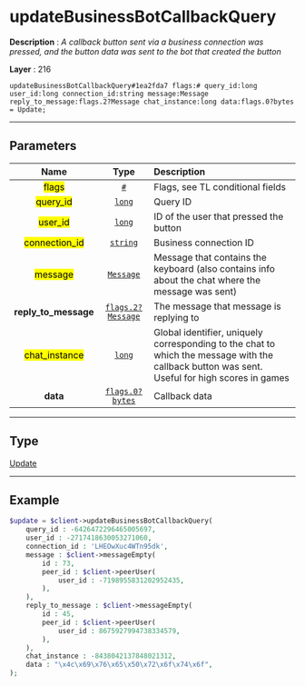 # updateBusinessBotCallbackQuery

**Description** : *A callback button sent via a business connection was pressed, and the button data was sent to the bot that created the button*

**Layer** : 216

```tl
updateBusinessBotCallbackQuery#1ea2fda7 flags:# query_id:long user_id:long connection_id:string message:Message reply_to_message:flags.2?Message chat_instance:long data:flags.0?bytes = Update;
```

---

## Parameters

| Name | Type | Description |
| :---: | :---: | :--- |
| <mark>flags</mark> | [`#`](type/#) | Flags, see TL conditional fields |
| <mark>query_id</mark> | [`long`](type/long) | Query ID |
| <mark>user_id</mark> | [`long`](type/long) | ID of the user that pressed the button |
| <mark>connection_id</mark> | [`string`](type/string) | Business connection ID |
| <mark>message</mark> | [`Message`](type/Message) | Message that contains the keyboard (also contains info about the chat where the message was sent) |
| **reply_to_message** | [`flags.2?Message`](type/Message) | The message that message is replying to |
| <mark>chat_instance</mark> | [`long`](type/long) | Global identifier, uniquely corresponding to the chat to which the message with the callback button was sent. Useful for high scores in games |
| **data** | [`flags.0?bytes`](type/bytes) | Callback data |

---

## Type

[Update](type/Update)

---

## Example

```php
$update = $client->updateBusinessBotCallbackQuery(
	query_id : -6426472296465005697,
	user_id : -2717418630053271060,
	connection_id : 'LHEOwXuc4WTn95dk',
	message : $client->messageEmpty(
		id : 73,
		peer_id : $client->peerUser(
			user_id : -7198955831202952435,
		),
	),
	reply_to_message : $client->messageEmpty(
		id : 45,
		peer_id : $client->peerUser(
			user_id : 8675927994738334579,
		),
	),
	chat_instance : -8438042137848021312,
	data : "\x4c\x69\x76\x65\x50\x72\x6f\x74\x6f",
);
```